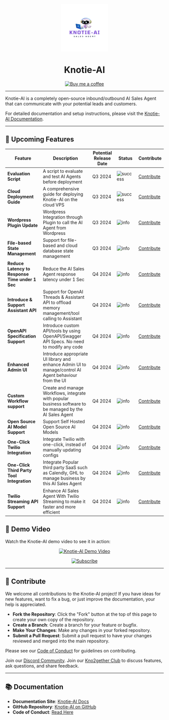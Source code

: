 <p align="center">
    <!-- Placeholder for Logo Icon -->
    <img src="./docs/images/Knotie-ai.png" alt="Knotie-AI Logo" width="150" height="150">
</p>

<h1 align="center">Knotie-AI</h1>

<p align="center">
    <a href="https://buymeacoffee.com/kno2gether">
        <img src="https://img.shields.io/badge/Buy%20me%20a%20coffee-FFDD00?style=for-the-badge&logo=buymeacoffee&logoColor=black" alt="Buy me a coffee">
    </a>
</p>

---

Knotie-AI is a completely open-source inbound/outbound AI Sales Agent that can communicate with your potential leads and customers.

For detailed documentation and setup instructions, please visit the [Knotie-AI Documentation](https://knotie-ai.pages.dev/).

---

## 🚀 Upcoming Features

| Feature                        | Description                                                                 | Potential Release Date | Status                                                                 | Contribute       |
|--------------------------------|-----------------------------------------------------------------------------|------------------------|------------------------------------------------------------------------|------------------|
| **Evaluation Script**          | A script to evaluate and test AI Agents before deployment                   | Q3 2024                | ![success](https://img.shields.io/badge/Status-Completed-brightgreen)  | [Contribute](https://kno2gether.com/knotie-ai-sales-agent/) |
| **Cloud Deployment Guide**     | A comprehensive guide for deploying Knotie-AI on the cloud VPS              | Q3 2024                | ![success](https://img.shields.io/badge/Status-Completed-brightgreen)  | [Contribute](https://kno2gether.com/knotie-ai-sales-agent/) |
| **Wordpress Plugin Update**    | Wordpress Integration through Plugin to call the AI Agent from Wordpress    | Q3 2024                | ![info](https://img.shields.io/badge/Status-Upcoming-blue)             | [Contribute](https://kno2gether.com/knotie-ai-sales-agent/) |
| **File-based State Management**| Support for file-based and cloud database state management                   | Q3 2024                | ![info](https://img.shields.io/badge/Status-Upcoming-blue)             | [Contribute](https://kno2gether.com/knotie-ai-sales-agent/) |
| **Reduce Latency to Response Time under 1 Sec** | Reduce the AI Sales Agent response latency under 1 Sec                      | Q4 2024                | ![info](https://img.shields.io/badge/Status-Upcoming-blue)             | [Contribute](https://kno2gether.com/knotie-ai-sales-agent/) |
| **Introduce & Support Assistant API**      | Support for OpenAI Threads & Assistant API to offload memory management/tool calling to Assistant | Q4 2024                | ![info](https://img.shields.io/badge/Status-Upcoming-blue)             | [Contribute](https://kno2gether.com/knotie-ai-sales-agent/) |
| **OpenAPI Specification Support** | Introduce custom API/tools by using OpenAPI/Swagger API Specs. No need to modify any code | Q4 2024                | ![info](https://img.shields.io/badge/Status-Upcoming-blue)             | [Contribute](https://kno2gether.com/knotie-ai-sales-agent/) |
| **Enhanced Admin UI**          | Introduce appropriate UI library and enhance Admin UI to manage/control AI Agent behaviour from the UI | Q4 2024                | ![info](https://img.shields.io/badge/Status-Upcoming-blue)             | [Contribute](https://kno2gether.com/knotie-ai-sales-agent/) |
| **Custom Workflow support**    | Create and manage Workflows, integrate with popular business software to be managed by the AI Sales Agent | Q4 2024                | ![info](https://img.shields.io/badge/Status-Upcoming-blue)             | [Contribute](https://kno2gether.com/knotie-ai-sales-agent/) |
| **Open Source AI Model Support**| Support Self Hosted Open Source AI Models                                   | Q4 2024                | ![info](https://img.shields.io/badge/Status-Upcoming-blue)             | [Contribute](https://kno2gether.com/knotie-ai-sales-agent/) |
| **One-Click Twilio Integration**| Integrate Twilio with one-click, instead of manually updating configs       | Q4 2024                | ![info](https://img.shields.io/badge/Status-Upcoming-blue)             | [Contribute](https://kno2gether.com/knotie-ai-sales-agent/) |
| **One-Click Third Party Tool Integration** | Integrate Popular third party SaaS such as Calendly, GHL to manage business by this AI Sales Agent | Q4 2024 | ![info](https://img.shields.io/badge/Status-Upcoming-blue)             | [Contribute](https://kno2gether.com/knotie-ai-sales-agent/) |
| **Twilio Streaming API Support**| Enhance AI Sales Agent With Twilio Streaming to make it faster and more efficient | Q4 2024                | ![info](https://img.shields.io/badge/Status-Upcoming-blue)             | [Contribute](https://kno2gether.com/knotie-ai-sales-agent/) |

## 🎥 Demo Video

Watch the Knotie-AI demo video to see it in action:

<p align="center">
    <a href="https://www.youtube.com/watch?v=DIyiGnDsX54">
        <img src="https://img.youtube.com/vi/DIyiGnDsX54/0.jpg" alt="Knotie-AI Demo Video" width="560" height="315">
    </a>
</p>

<p align="center">
    <a href="https://www.youtube.com/channel/UCxgkN3luQgLQOd_L7tbOdhQ?sub_confirmation=1">
        <img src="https://img.shields.io/badge/Subscribe-FF0000?style=for-the-badge&logo=youtube&logoColor=white" alt="Subscribe">
    </a>
</p>


---

## 🤝 Contribute

We welcome all contributions to the Knotie-AI project! If you have ideas for new features, want to fix a bug, or just improve the documentation, your help is appreciated.

- **Fork the Repository**: Click the "Fork" button at the top of this page to create your own copy of the repository.
- **Create a Branch**: Create a branch for your feature or bugfix.
- **Make Your Changes**: Make any changes in your forked repository.
- **Submit a Pull Request**: Submit a pull request to have your changes reviewed and merged into the main repository.

Please see our [Code of Conduct](https://knotie-ai.pages.dev/CODE_OF_CONDUCT) for guidelines on contributing.

Join our [Discord Community](https://discord.com/invite/7UKpgUbEXf).
Join our [Kno2gether Club](https://community.kno2gether.com/communities/groups/kno2gether-community/home?invite=66b617e90fd0ff23e04efce2) to discuss features, ask questions, and share feedback.

---

## 📚 Documentation

- **Documentation Site**: [Knotie-AI Docs](https://knotie-ai.pages.dev/)
- **GitHub Repository**: [Knotie-AI on GitHub](https://github.com/avijeett007/knotie-ai)
- **Code of Conduct**: [Read Here](https://knotie-ai.pages.dev/CODE_OF_CONDUCT)
